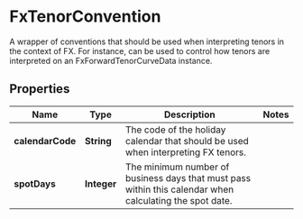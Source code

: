 

# FxTenorConvention

A wrapper of conventions that should be used when interpreting tenors in the context of FX.  For instance, can be used to control how tenors are interpreted on an FxForwardTenorCurveData instance.

## Properties

Name | Type | Description | Notes
------------ | ------------- | ------------- | -------------
**calendarCode** | **String** | The code of the holiday calendar that should be used when interpreting FX tenors. | 
**spotDays** | **Integer** | The minimum number of business days that must pass within this calendar when calculating the spot date. | 



